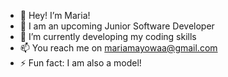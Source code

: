 * 👋 Hey! I’m Maria!
* 👀 I am an upcoming Junior Software Developer
* 🌱 I’m currently developing my coding skills
* 📫 You reach me on mariamayowaa@gmail.com
* ⚡ Fun fact: I am also a model!

<!---
mariamayowa/mariamayowa is a ✨ special ✨ repository because its `README.md` (this file) appears on your GitHub profile.
You can click the Preview link to take a look at your changes.
--->
